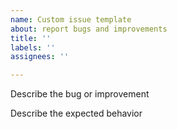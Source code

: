 ```yaml
---
name: Custom issue template
about: report bugs and improvements
title: ''
labels: ''
assignees: ''

---
```


Describe the bug or improvement


Describe the expected behavior
